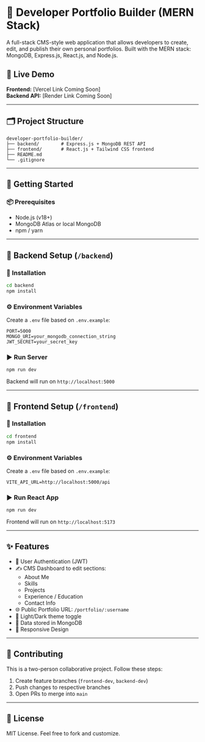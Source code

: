 # 🧰 Developer Portfolio Builder (MERN Stack)

A full-stack CMS-style web application that allows developers to create, edit, and publish their own personal portfolios. Built with the MERN stack: MongoDB, Express.js, React.js, and Node.js.

## 🔗 Live Demo

**Frontend:** [Vercel Link Coming Soon]  
**Backend API:** [Render Link Coming Soon]  

---

## 🗂️ Project Structure

```
developer-portfolio-builder/
├── backend/        # Express.js + MongoDB REST API
├── frontend/       # React.js + Tailwind CSS frontend
├── README.md
└── .gitignore
```

---

## 🚀 Getting Started

### 📦 Prerequisites
- Node.js (v18+)
- MongoDB Atlas or local MongoDB
- npm / yarn

---

## 📁 Backend Setup (`/backend`)

### 🔧 Installation
```bash
cd backend
npm install
```

### ⚙️ Environment Variables
Create a `.env` file based on `.env.example`:

```env
PORT=5000
MONGO_URI=your_mongodb_connection_string
JWT_SECRET=your_secret_key
```

### ▶️ Run Server
```bash
npm run dev
```
Backend will run on `http://localhost:5000`

---

## 🎨 Frontend Setup (`/frontend`)

### 🔧 Installation
```bash
cd frontend
npm install
```

### ⚙️ Environment Variables
Create a `.env` file based on `.env.example`:

```env
VITE_API_URL=http://localhost:5000/api
```

### ▶️ Run React App
```bash
npm run dev
```
Frontend will run on `http://localhost:5173`

---

## ✨ Features

- 👤 User Authentication (JWT)
- ✍️ CMS Dashboard to edit sections:
  - About Me
  - Skills
  - Projects
  - Experience / Education
  - Contact Info
- 🌐 Public Portfolio URL: `/portfolio/:username`
- 🎨 Light/Dark theme toggle
- 💾 Data stored in MongoDB
- 📱 Responsive Design

---

## 👥 Contributing

This is a two-person collaborative project. Follow these steps:

1. Create feature branches (`frontend-dev`, `backend-dev`)
2. Push changes to respective branches
3. Open PRs to merge into `main`

---

## 📄 License

MIT License. Feel free to fork and customize.
